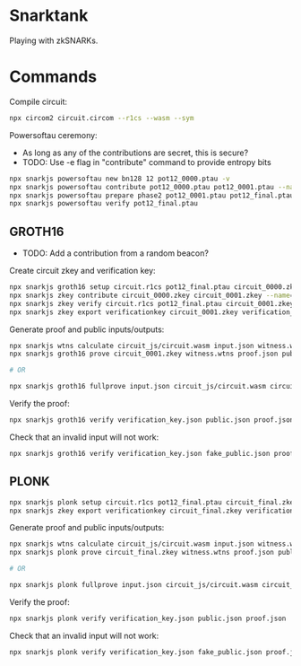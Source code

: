 # Snarktank

Playing with zkSNARKs.

# Commands

Compile circuit:

```bash
npx circom2 circuit.circom --r1cs --wasm --sym
```

Powersoftau ceremony:

- As long as any of the contributions are secret, this is secure?
- TODO: Use -e flag in "contribute" command to provide entropy bits

```bash
npx snarkjs powersoftau new bn128 12 pot12_0000.ptau -v
npx snarkjs powersoftau contribute pot12_0000.ptau pot12_0001.ptau --name="Some name" -v
npx snarkjs powersoftau prepare phase2 pot12_0001.ptau pot12_final.ptau -v
npx snarkjs powersoftau verify pot12_final.ptau
```

## GROTH16

- TODO: Add a contribution from a random beacon?

Create circuit zkey and verification key:

```bash
npx snarkjs groth16 setup circuit.r1cs pot12_final.ptau circuit_0000.zkey
npx snarkjs zkey contribute circuit_0000.zkey circuit_0001.zkey --name="Some name" -v
npx snarkjs zkey verify circuit.r1cs pot12_final.ptau circuit_0001.zkey
npx snarkjs zkey export verificationkey circuit_0001.zkey verification_key.json
```


Generate proof and public inputs/outputs:

```bash
npx snarkjs wtns calculate circuit_js/circuit.wasm input.json witness.wtns
npx snarkjs groth16 prove circuit_0001.zkey witness.wtns proof.json public.json

# OR

npx snarkjs groth16 fullprove input.json circuit_js/circuit.wasm circuit_0001.zkey proof.json public.json
```

Verify the proof:

```bash
npx snarkjs groth16 verify verification_key.json public.json proof.json
```

Check that an invalid input will not work:

```bash
npx snarkjs groth16 verify verification_key.json fake_public.json proof.json
```


## PLONK

```bash
npx snarkjs plonk setup circuit.r1cs pot12_final.ptau circuit_final.zkey
npx snarkjs zkey export verificationkey circuit_final.zkey verification_key.json
```

Generate proof and public inputs/outputs:

```bash
npx snarkjs wtns calculate circuit_js/circuit.wasm input.json witness.wtns
npx snarkjs plonk prove circuit_final.zkey witness.wtns proof.json public.json

# OR

npx snarkjs plonk fullprove input.json circuit_js/circuit.wasm circuit_final.zkey proof.json public.json
```

Verify the proof:

```bash
npx snarkjs plonk verify verification_key.json public.json proof.json
```

Check that an invalid input will not work:

```bash
npx snarkjs plonk verify verification_key.json fake_public.json proof.json
```

